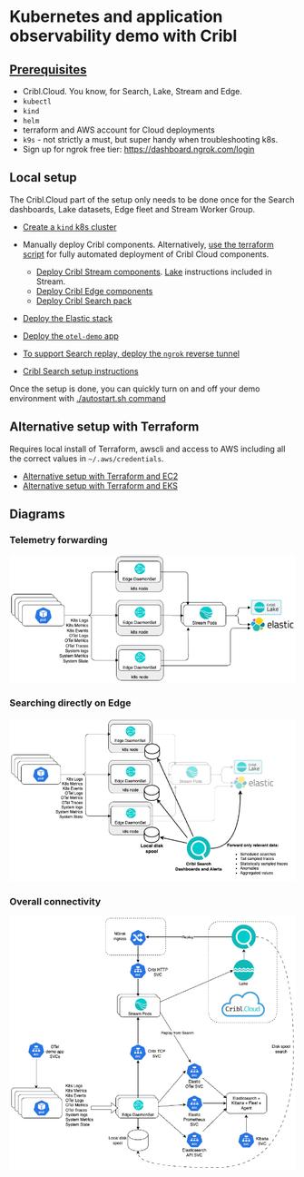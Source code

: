 # Kubernetes and application observability demo with Cribl

## [Prerequisites](./PREREQUISITES.md)
* Cribl.Cloud. You know, for Search, Lake, Stream and Edge.
* `kubectl`
* `kind`
* `helm`
* terraform and AWS account for Cloud deployments
* `k9s` - not strictly a must, but super handy when troubleshooting k8s.
* Sign up for ngrok free tier: https://dashboard.ngrok.com/login

## Local setup
The Cribl.Cloud part of the setup only needs to be done once for the Search dashboards, Lake datasets, Edge fleet and Stream Worker Group.
* [Create a `kind` k8s cluster](./kind/SETUP_KIND.md)

* Manually deploy Cribl components. Alternatively, [use the terraform script](./terraform/cribl-cloud/SETUP_CRIBL_CLOUD_TERRAFORM.md) for fully automated deployment of Cribl Cloud components.
    * [Deploy Cribl Stream components](./cribl/stream/STREAM_SETUP.md). [Lake](./cribl/lake/LAKE_SETUP.md) instructions included in Stream.
    * [Deploy Cribl Edge components](./cribl/edge/EDGE_SETUP.md)
    * [Deploy Cribl Search pack](./cribl/search/SEARCH_SETUP.md)
* [Deploy the Elastic stack](./elastic/ELASTIC_SETUP.md)
* [Deploy the `otel-demo` app](./otel-demo/APP_SETUP.md)
* [To support Search replay, deploy the `ngrok` reverse tunnel](./ngrok/NGROK_SETUP.md)
* [Cribl Search setup instructions](./cribl/search/SEARCH_SETUP.md)

Once the setup is done, you can quickly turn on and off your demo environment with [./autostart.sh command](./autostart.md) 


## Alternative setup with Terraform 
Requires local install of Terraform, awscli and access to AWS including all the correct values in `~/.aws/credentials`.
* [Alternative setup with Terraform and EC2](./terraform/ec2/SETUP_EC2_TERRAFORM.md)
* [Alternative setup with Terraform and EKS](./terraform/eks/SETUP_EKS_TERRAFORM.md)

## Diagrams
### Telemetry forwarding
![diagram](./images/resulting-forwarding.png)

### Searching directly on Edge
![diagram](./images/search-in-spool.png)

### Overall connectivity
![diagram](images/k8s-o11y-demo.png)